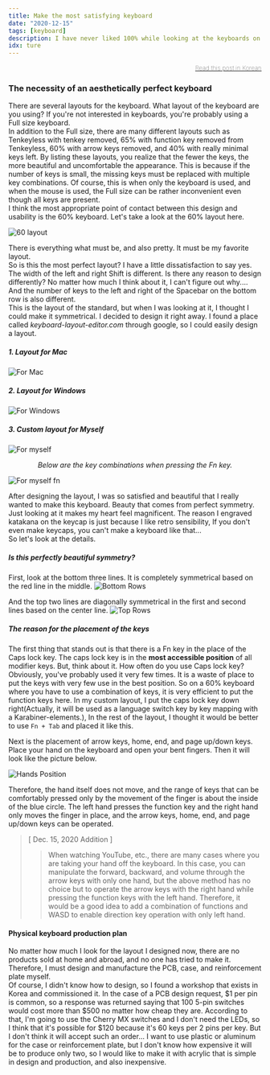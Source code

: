 ```yaml
---
title: Make the most satisfying keyboard
date: "2020-12-15"
tags: [keyboard]
description: I have never liked 100% while looking at the keyboards on the market. In the end, I decided to try making my own keyboard. And this is the first post logging the process.
idx: ture
---
```


<div style="text-align:right;font-size:0.875em;font-weight:100">

  [Read this post in Korean](./kr/)
</div>

### The necessity of an aesthetically perfect keyboard
There are several layouts for the keyboard. What layout of the keyboard are you using? If you're not interested in keyboards, you're probably using a Full size keyboard.  
In addition to the Full size, there are many different layouts such as Tenkeyless with tenkey removed, 65% with function key removed from Tenkeyless, 60% with arrow keys removed, and 40% with really minimal keys left. By listing these layouts, you realize that the fewer the keys, the more beautiful and uncomfortable the appearance. This is because if the number of keys is small, the missing keys must be replaced with multiple key combinations. Of course, this is when only the keyboard is used, and when the mouse is used, the Full size can be rather inconvenient even though all keys are present.  
I think the most appropriate point of contact between this design and usability is the 60% keyboard. Let's take a look at the 60% layout here.

![60 layout](./60-layout.png)

There is everything what must be, and also pretty. It must be my favorite layout.  
So is this the most perfect layout? I have a little dissatisfaction to say yes. The width of the left and right Shift is different. Is there any reason to design differently? No matter how much I think about it, I can't figure out why.... And the number of keys to the left and right of the Spacebar on the bottom row is also different.  
This is the layout of the standard, but when I was looking at it, I thought I could make it symmetrical. I decided to design it right away. I found a place called *keyboard-layout-editor.com* through google, so I could easily design a layout.

##### 1. Layout for Mac
![For Mac](./layout/formac.png)

##### 2. Layout for Windows
![For Windows](./layout/forwindows.png)

##### 3. Custom layout for Myself
![For myself](./layout/formyself.png)

<div style="text-align:center;font-style:italic;">Below are the key combinations when pressing the Fn key.</div>

![For myself fn](./layout/formyself-fn.png)

After designing the layout, I was so satisfied and beautiful that I really wanted to make this keyboard. Beauty that comes from perfect symmetry. Just looking at it makes my heart feel magnificent. The reason I engraved katakana on the keycap is just because I like retro sensibility, If you don't even make keycaps, you can't make a keyboard like that...  
So let's look at the details.

##### Is this perfectly beautiful symmetry?
<p>

First, look at the bottom three lines. It is completely symmetrical based on the red line in the middle.
![Bottom Rows](./layout/bottomrows.png)
</p>
<p>

And the top two lines are diagonally symmetrical in the first and second lines based on the center line.
![Top Rows](./layout/toprows.png)
</p>

##### The reason for the placement of the keys
The first thing that stands out is that there is a Fn key in the place of the Caps lock key. The caps lock key is in the **most accessible position** of all modifier keys. But, think about it. How often do you use Caps lock key? Obviously, you've probably used it very few times. It is a waste of place to put the keys with very few use in the best position. So on a 60% keyboard where you have to use a combination of keys, it is very efficient to put the function keys here. In my custom layout, I put the caps lock key down right(Actually, it will be used as a language switch key by key mapping with a Karabiner-elements.), In the rest of the layout, I thought it would be better to use `Fn + Tab` and placed it like this.

Next is the placement of arrow keys, home, end, and page up/down keys. Place your hand on the keyboard and open your bent fingers. Then it will look like the picture below.

![Hands Position](./hands-pos.png)

Therefore, the hand itself does not move, and the range of keys that can be comfortably pressed only by the movement of the finger is about the inside of the blue circle. The left hand presses the function key and the right hand only moves the finger in place, and the arrow keys, home, end, and page up/down keys can be operated.

>  [ Dec. 15, 2020 Addition ]
>> When watching YouTube, etc., there are many cases where you are taking your hand off the keyboard. In this case, you can manipulate the forward, backward, and volume through the arrow keys with only one hand, but the above method has no choice but to operate the arrow keys with the right hand while pressing the function keys with the left hand. Therefore, it would be a good idea to add a combination of functions and WASD to enable direction key operation with only left hand.

#### Physical keyboard production plan
No matter how much I look for the layout I designed now, there are no products sold at home and abroad, and no one has tried to make it. Therefore, I must design and manufacture the PCB, case, and reinforcement plate myself.  
Of course, I didn't know how to design, so I found a workshop that exists in Korea and commissioned it. In the case of a PCB design request, $1 per pin is common, so a response was returned saying that 100 5-pin switches would cost more than $500 no matter how cheap they are. 
According to that, I'm going to use the Cherry MX switches and I don't need the LEDs, so I think that it's possible for $120 because it's 60 keys per 2 pins per key. But I don't think it will accept such an order... I want to use plastic or aluminum for the case or reinforcement plate, but I don't know how expensive it will be to produce only two, so I would like to make it with acrylic that is simple in design and production, and also inexpensive.